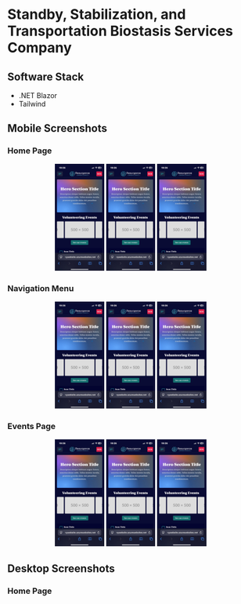 # Standby, Stabilization, and Transportation Biostasis Services Company

## Software Stack
- .NET Blazor
- Tailwind

## Mobile Screenshots
### Home Page
<div align="center">
  <img src="./Images/Image%202025-04-21%20at%2019.26.55_a05667f0.jpg" width="20%" />
  <img src="./Images/Image%202025-04-21%20at%2019.26.55_a05667f0.jpg" width="20%" />
  <img src="./Images/Image%202025-04-21%20at%2019.26.55_a05667f0.jpg" width="20%" />
</div>

### Navigation Menu
<div align="center">
  <img src="./Images/Image%202025-04-21%20at%2019.26.55_a05667f0.jpg" width="20%" />
  <img src="./Images/Image%202025-04-21%20at%2019.26.55_a05667f0.jpg" width="20%" />
  <img src="./Images/Image%202025-04-21%20at%2019.26.55_a05667f0.jpg" width="20%" />
</div>

### Events Page
<div align="center">
  <img src="./Images/Image%202025-04-21%20at%2019.26.55_a05667f0.jpg" width="20%" />
  <img src="./Images/Image%202025-04-21%20at%2019.26.55_a05667f0.jpg" width="20%" />
  <img src="./Images/Image%202025-04-21%20at%2019.26.55_a05667f0.jpg" width="20%" />
</div>

## Desktop Screenshots
### Home Page
